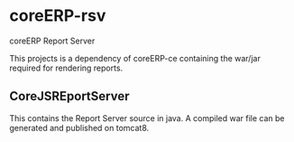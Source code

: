 # coreERP-rsv
coreERP Report Server

This projects is a dependency of coreERP-ce containing the war/jar required for rendering reports. 



CoreJSREportServer
------------------
This contains the Report Server source in java. A compiled war file can be generated and published on tomcat8.
